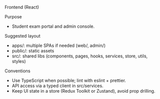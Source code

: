 Frontend (React)

Purpose

- Student exam portal and admin console.

Suggested layout

- apps/: multiple SPAs if needed (web/, admin/)
- public/: static assets
- src/: shared libs (components, pages, hooks, services, store, utils, styles)

Conventions

- Use TypeScript when possible; lint with eslint + prettier.
- API access via a typed client in src/services.
- Keep UI state in a store (Redux Toolkit or Zustand), avoid prop drilling.
